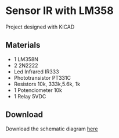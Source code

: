 # Sensor IR with LM358

Project designed with KiCAD

## Materials

- 1 LM358N
- 2 2N2222
- Led Infrared IR333
- Phototransistor PT331C
- Resistors 10k, 333k,5.6k, 1k
- 1 Potenciometer 10k
- 1 Relay 5VDC

## Download

Download the schematic diagram [here](https://github.com/jalmx89/Sensor_IR/raw/master/dist/sensonr_ir.pdf)